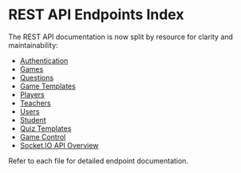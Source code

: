# REST API Endpoints Index

The REST API documentation is now split by resource for clarity and maintainability:

- [Authentication](rest/auth.md)
- [Games](rest/games.md)
- [Questions](rest/questions.md)
- [Game Templates](rest/game-templates.md)
- [Players](rest/players.md)
- [Teachers](rest/teachers.md)
- [Users](rest/users.md)
- [Student](rest/student.md)
- [Quiz Templates](./rest/quiz-templates.md)
- [Game Control](./rest/game-control.md)
- [Socket.IO API Overview](../socket/overview.md)

Refer to each file for detailed endpoint documentation.
